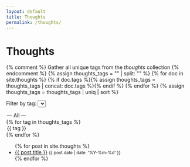 ```yaml
---
layout: default
title: Thoughts
permalink: /thoughts/
---
```


# Thoughts

{% comment %}
Gather all unique tags from the *thoughts* collection
{% endcomment %}
{% assign thoughts_tags = "" | split: "" %}
{% for doc in site.thoughts %}
  {% if doc.tags %}{% assign thoughts_tags = thoughts_tags | concat: doc.tags %}{% endif %}
{% endfor %}
{% assign thoughts_tags = thoughts_tags | uniq | sort %}

<label for="tag-filter">Filter by tag:</label>
<select id="tag-filter">
  <option value="">— All —</option>
{% for tag in thoughts_tags %}
  <option value="{{ tag }}">{{ tag }}</option>
{% endfor %}
</select>

<ul id="posts-list">
{% for post in site.thoughts %}
  <li data-tags="{{ post.tags | join:',' }}">
    <a href="{{ post.url }}">{{ post.title }}</a>
    <small>{{ post.date | date: '%Y-%m-%d' }}</small>
  </li>
{% endfor %}
</ul>